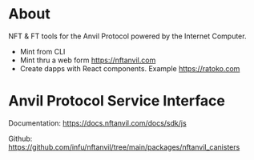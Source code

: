 # About

NFT & FT tools for the Anvil Protocol powered by the Internet Computer.

- Mint from CLI
- Mint thru a web form https://nftanvil.com
- Create dapps with React components. Example https://ratoko.com

# Anvil Protocol Service Interface

Documentation: https://docs.nftanvil.com/docs/sdk/js

Github: https://github.com/infu/nftanvil/tree/main/packages/nftanvil_canisters

